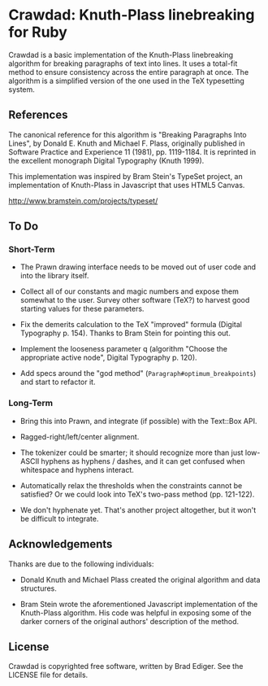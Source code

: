 # Crawdad: Knuth-Plass linebreaking for Ruby

Crawdad is a basic implementation of the Knuth-Plass linebreaking
algorithm for breaking paragraphs of text into lines. It uses a total-fit
method to ensure consistency across the entire paragraph at once. The
algorithm is a simplified version of the one used in the TeX typesetting
system.

## References

The canonical reference for this algorithm is "Breaking Paragraphs Into
Lines", by Donald E. Knuth and Michael F. Plass, originally published in
Software Practice and Experience 11 (1981), pp. 1119-1184. It is reprinted
in the excellent monograph Digital Typography (Knuth 1999).

This implementation was inspired by Bram Stein's TypeSet project, an
implementation of Knuth-Plass in Javascript that uses HTML5 Canvas.

http://www.bramstein.com/projects/typeset/

## To Do

### Short-Term

* The Prawn drawing interface needs to be moved out of user code and into
  the library itself.

* Collect all of our constants and magic numbers and expose them somewhat to
  the user. Survey other software (TeX?) to harvest good starting values for
  these parameters.

* Fix the demerits calculation to the TeX "improved" formula (Digital
  Typography p. 154). Thanks to Bram Stein for pointing this out.

* Implement the looseness parameter q (algorithm "Choose the appropriate
  active node", Digital Typography p. 120).

* Add specs around the "god method" (`Paragraph#optimum_breakpoints`) and
  start to refactor it.

### Long-Term

* Bring this into Prawn, and integrate (if possible) with the Text::Box API.

* Ragged-right/left/center alignment.

* The tokenizer could be smarter; it should recognize more than just
  low-ASCII hyphens as hyphens / dashes, and it can get confused when
  whitespace and hyphens interact.

* Automatically relax the thresholds when the constraints cannot be
  satisfied? Or we could look into TeX's two-pass method (pp. 121-122).

* We don't hyphenate yet. That's another project altogether, but it won't be
  difficult to integrate.

## Acknowledgements

Thanks are due to the following individuals:

* Donald Knuth and Michael Plass created the original algorithm and data
  structures.

* Bram Stein wrote the aforementioned Javascript implementation of the
  Knuth-Plass algorithm. His code was helpful in exposing some of the darker
  corners of the original authors' description of the method.

## License

Crawdad is copyrighted free software, written by Brad Ediger. See the
LICENSE file for details.

